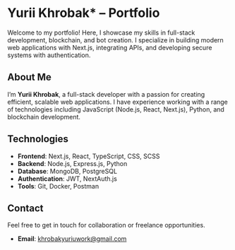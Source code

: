 # Yurii Khrobak* – Portfolio

Welcome to my portfolio! Here, I showcase my skills in full-stack development, blockchain, and bot creation. I specialize in building modern web applications with Next.js, integrating APIs, and developing secure systems with authentication.

## About Me

I’m **Yurii Khrobak**, a full-stack developer with a passion for creating efficient, scalable web applications. I have experience working with a range of technologies including JavaScript (Node.js, React, Next.js), Python, and blockchain development.

## Technologies

- **Frontend**: Next.js, React, TypeScript, CSS, SCSS
- **Backend**: Node.js, Express.js, Python
- **Database**: MongoDB, PostgreSQL
- **Authentication**: JWT, NextAuth.js
- **Tools**: Git, Docker, Postman

## Contact

Feel free to get in touch for collaboration or freelance opportunities.

- **Email**: khrobakyuriuwork@gmail.com
